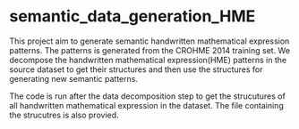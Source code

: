 # semantic_data_generation_HME
This project aim to generate semantic handwritten mathematical expression patterns. The patterns is generated from the CROHME 2014 training set. We decompose the handwritten mathematical expression(HME) patterns in the source dataset to get their structures and then use the structures for generating new semantic patterns.

The code is run after the data decomposition step to get the strucutures of all handwritten mathematical expression in the dataset. The file containing the strucutres is also provied.
